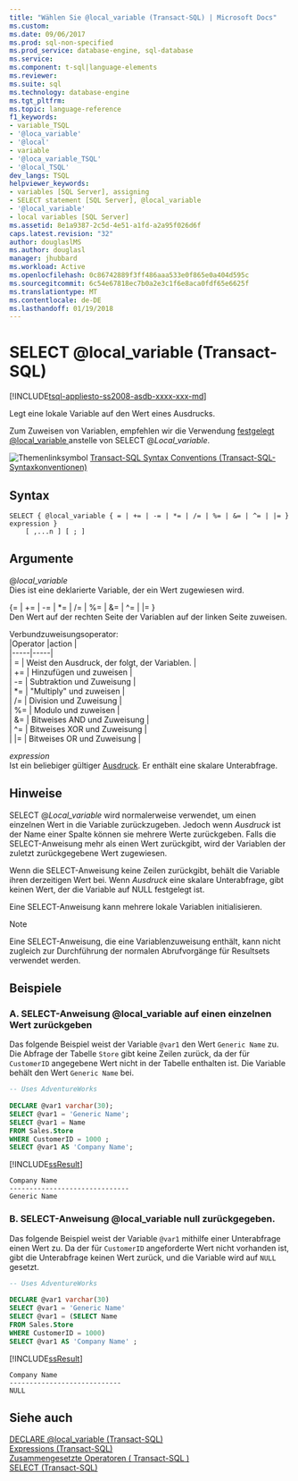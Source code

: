 ```yaml
---
title: "Wählen Sie @local_variable (Transact-SQL) | Microsoft Docs"
ms.custom: 
ms.date: 09/06/2017
ms.prod: sql-non-specified
ms.prod_service: database-engine, sql-database
ms.service: 
ms.component: t-sql|language-elements
ms.reviewer: 
ms.suite: sql
ms.technology: database-engine
ms.tgt_pltfrm: 
ms.topic: language-reference
f1_keywords:
- variable_TSQL
- '@loca_variable'
- '@local'
- variable
- '@loca_variable_TSQL'
- '@local_TSQL'
dev_langs: TSQL
helpviewer_keywords:
- variables [SQL Server], assigning
- SELECT statement [SQL Server], @local_variable
- '@local_variable'
- local variables [SQL Server]
ms.assetid: 8e1a9387-2c5d-4e51-a1fd-a2a95f026d6f
caps.latest.revision: "32"
author: douglaslMS
ms.author: douglasl
manager: jhubbard
ms.workload: Active
ms.openlocfilehash: 0c86742889f3ff486aaa533e0f865e0a404d595c
ms.sourcegitcommit: 6c54e67818ec7b0a2e3c1f6e8aca0fdf65e6625f
ms.translationtype: MT
ms.contentlocale: de-DE
ms.lasthandoff: 01/19/2018
---
```

# <a name="select-localvariable-transact-sql"></a>SELECT @local_variable (Transact-SQL)
[!INCLUDE[tsql-appliesto-ss2008-asdb-xxxx-xxx-md](../../includes/tsql-appliesto-ss2008-asdb-xxxx-xxx-md.md)]

  Legt eine lokale Variable auf den Wert eines Ausdrucks.  
  
 Zum Zuweisen von Variablen, empfehlen wir die Verwendung [festgelegt @local_variable ](../../t-sql/language-elements/set-local-variable-transact-sql.md) anstelle von SELECT @*Local_variable*.  
  
 ![Themenlinksymbol](../../database-engine/configure-windows/media/topic-link.gif "Topic link icon") [Transact-SQL Syntax Conventions (Transact-SQL-Syntaxkonventionen)](../../t-sql/language-elements/transact-sql-syntax-conventions-transact-sql.md)  
  
## <a name="syntax"></a>Syntax  
  
```  
SELECT { @local_variable { = | += | -= | *= | /= | %= | &= | ^= | |= } expression } 
    [ ,...n ] [ ; ]  
```  
  
## <a name="arguments"></a>Argumente  
@*local_variable*  
 Dies ist eine deklarierte Variable, der ein Wert zugewiesen wird.  
  
{= | += | -= | \*= | /= | %= | &= | ^= | |= }   
Den Wert auf der rechten Seite der Variablen auf der linken Seite zuweisen.  
  
Verbundzuweisungsoperator:  
  |Operator |action |   
  |-----|-----|  
  | = | Weist den Ausdruck, der folgt, der Variablen. |  
  | += | Hinzufügen und zuweisen |   
  | -= | Subtraktion und Zuweisung |  
  | \*= | "Multiply" und zuweisen |  
  | /= | Division und Zuweisung |  
  | %= | Modulo und zuweisen |  
  | &= | Bitweises AND und Zuweisung |  
  | ^= | Bitweises XOR und Zuweisung |  
  | \|= | Bitweises OR und Zuweisung |  
  
 *expression*  
 Ist ein beliebiger gültiger [Ausdruck](../../t-sql/language-elements/expressions-transact-sql.md). Er enthält eine skalare Unterabfrage.  
  
## <a name="remarks"></a>Hinweise  
 SELECT @*Local_variable* wird normalerweise verwendet, um einen einzelnen Wert in die Variable zurückzugeben. Jedoch wenn *Ausdruck* ist der Name einer Spalte können sie mehrere Werte zurückgeben. Falls die SELECT-Anweisung mehr als einen Wert zurückgibt, wird der Variablen der zuletzt zurückgegebene Wert zugewiesen.  
  
 Wenn die SELECT-Anweisung keine Zeilen zurückgibt, behält die Variable ihren derzeitigen Wert bei. Wenn *Ausdruck* eine skalare Unterabfrage, gibt keinen Wert, der die Variable auf NULL festgelegt ist.  
  
 Eine SELECT-Anweisung kann mehrere lokale Variablen initialisieren.  
  
> [!NOTE]  
>  Eine SELECT-Anweisung, die eine Variablenzuweisung enthält, kann nicht zugleich zur Durchführung der normalen Abrufvorgänge für Resultsets verwendet werden.  
  
## <a name="examples"></a>Beispiele  
  
### <a name="a-use-select-localvariable-to-return-a-single-value"></a>A. SELECT-Anweisung @local_variable auf einen einzelnen Wert zurückgeben  
 Das folgende Beispiel weist der Variable `@var1` den Wert `Generic Name` zu. Die Abfrage der Tabelle `Store` gibt keine Zeilen zurück, da der für `CustomerID` angegebene Wert nicht in der Tabelle enthalten ist. Die Variable behält den Wert `Generic Name` bei.  
  
```sql  
-- Uses AdventureWorks    
  
DECLARE @var1 varchar(30);         
SELECT @var1 = 'Generic Name';         
SELECT @var1 = Name         
FROM Sales.Store         
WHERE CustomerID = 1000 ;        
SELECT @var1 AS 'Company Name';  
```  
  
 [!INCLUDE[ssResult](../../includes/ssresult-md.md)]  
  
 ```  
 Company Name  
 ------------------------------  
 Generic Name  
 ```  
  
### <a name="b-use-select-localvariable-to-return-null"></a>B. SELECT-Anweisung @local_variable null zurückgegeben.  
 Das folgende Beispiel weist der Variable `@var1` mithilfe einer Unterabfrage einen Wert zu. Da der für `CustomerID` angeforderte Wert nicht vorhanden ist, gibt die Unterabfrage keinen Wert zurück, und die Variable wird auf `NULL` gesetzt.  
  
```sql  
-- Uses AdventureWorks  
  
DECLARE @var1 varchar(30)   
SELECT @var1 = 'Generic Name'   
SELECT @var1 = (SELECT Name   
FROM Sales.Store   
WHERE CustomerID = 1000)   
SELECT @var1 AS 'Company Name' ;  
```  
  
 [!INCLUDE[ssResult](../../includes/ssresult-md.md)]  
  
```  
Company Name  
----------------------------  
NULL  
```  
  
## <a name="see-also"></a>Siehe auch  
 [DECLARE @local_variable &#40;Transact-SQL&#41;](../../t-sql/language-elements/declare-local-variable-transact-sql.md)   
 [Expressions &#40;Transact-SQL&#41;](../../t-sql/language-elements/expressions-transact-sql.md)   
 [Zusammengesetzte Operatoren &#40; Transact-SQL &#41;](../../t-sql/language-elements/compound-operators-transact-sql.md)   
 [SELECT &#40;Transact-SQL&#41;](../../t-sql/queries/select-transact-sql.md)  
  
  
